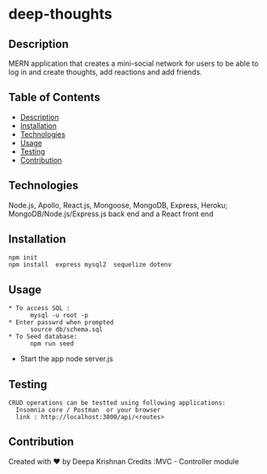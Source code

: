 # deep-thoughts
## Description
MERN application that creates a mini-social network for users to be able to log in and create thoughts, add reactions and add friends.

  ## Table of Contents 
  * [Description](#description)
  * [Installation](#installation)
  * [Technologies](#technologies)
  * [Usage](#usage)
  * [Testing](#testing)
  * [Contribution](#contribution)
 
 ## Technologies
  Node.js, Apollo, React.js, Mongoose, MongoDB, Express, Heroku; MongoDB/Node.js/Express.js back end and a React front end

## Installation
    npm init
    npm install  express mysql2  sequelize dotenv

## Usage
    * To access SQL :
          mysql -u root -p
    * Enter passwrd when prompted
          source db/schema.sql
    * To Seed database:
          npm run seed
   * Start the app
          node server.js

## Testing
    CRUD operations can be testted using following applications:
      Insomnia core / Postman  or your browser 
      link : http://localhost:3000/api/<routes>
      
## Contribution
Created with ❤️ by Deepa Krishnan Credits :MVC - Controller module

